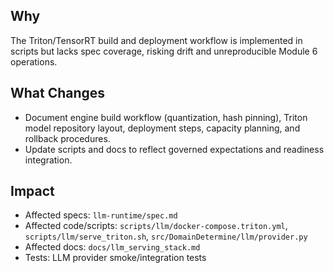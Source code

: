 ## Why
The Triton/TensorRT build and deployment workflow is implemented in scripts but lacks spec coverage, risking drift and unreproducible Module 6 operations.

## What Changes
- Document engine build workflow (quantization, hash pinning), Triton model repository layout, deployment steps, capacity planning, and rollback procedures.
- Update scripts and docs to reflect governed expectations and readiness integration.

## Impact
- Affected specs: `llm-runtime/spec.md`
- Affected code/scripts: `scripts/llm/docker-compose.triton.yml`, `scripts/llm/serve_triton.sh`, `src/DomainDetermine/llm/provider.py`
- Affected docs: `docs/llm_serving_stack.md`
- Tests: LLM provider smoke/integration tests

